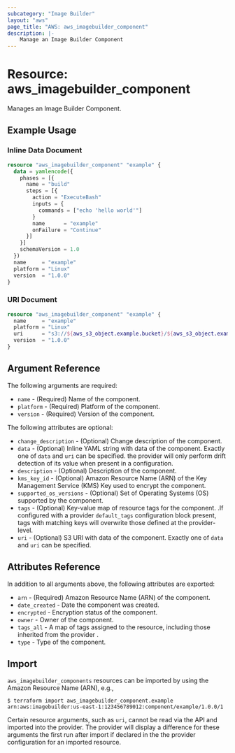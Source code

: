 ```yaml
---
subcategory: "Image Builder"
layout: "aws"
page_title: "AWS: aws_imagebuilder_component"
description: |-
    Manage an Image Builder Component
---
```


# Resource: aws_imagebuilder_component

Manages an Image Builder Component.

## Example Usage

### Inline Data Document

```terraform
resource "aws_imagebuilder_component" "example" {
  data = yamlencode({
    phases = [{
      name = "build"
      steps = [{
        action = "ExecuteBash"
        inputs = {
          commands = ["echo 'hello world'"]
        }
        name      = "example"
        onFailure = "Continue"
      }]
    }]
    schemaVersion = 1.0
  })
  name     = "example"
  platform = "Linux"
  version  = "1.0.0"
}
```

### URI Document

```terraform
resource "aws_imagebuilder_component" "example" {
  name     = "example"
  platform = "Linux"
  uri      = "s3://${aws_s3_object.example.bucket}/${aws_s3_object.example.key}"
  version  = "1.0.0"
}
```

## Argument Reference

The following arguments are required:

* `name` - (Required) Name of the component.
* `platform` - (Required) Platform of the component.
* `version` - (Required) Version of the component.

The following attributes are optional:

* `change_description` - (Optional) Change description of the component.
* `data` - (Optional) Inline YAML string with data of the component. Exactly one of `data` and `uri` can be specified. the provider will only perform drift detection of its value when present in a configuration.
* `description` - (Optional) Description of the component.
* `kms_key_id` - (Optional) Amazon Resource Name (ARN) of the Key Management Service (KMS) Key used to encrypt the component.
* `supported_os_versions` - (Optional) Set of Operating Systems (OS) supported by the component.
* `tags` - (Optional) Key-value map of resource tags for the component. .If configured with a provider `default_tags` configuration block present, tags with matching keys will overwrite those defined at the provider-level.
* `uri` - (Optional) S3 URI with data of the component. Exactly one of `data` and `uri` can be specified.

## Attributes Reference

In addition to all arguments above, the following attributes are exported:

* `arn` - (Required) Amazon Resource Name (ARN) of the component.
* `date_created` - Date the component was created.
* `encrypted` - Encryption status of the component.
* `owner` - Owner of the component.
* `tags_all` - A map of tags assigned to the resource, including those inherited from the provider .
* `type` - Type of the component.

## Import

`aws_imagebuilder_components` resources can be imported by using the Amazon Resource Name (ARN), e.g.,

```
$ terraform import aws_imagebuilder_component.example arn:aws:imagebuilder:us-east-1:123456789012:component/example/1.0.0/1
```

Certain resource arguments, such as `uri`, cannot be read via the API and imported into the provider. The provider will display a difference for these arguments the first run after import if declared in the the provider configuration for an imported resource.

